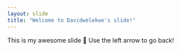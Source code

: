 ```yaml
---
layout: slide
title: "Welcome to Davidwelekwe's slide!"
---
```

This is my awesome slide :tada:
Use the left arrow to go back!
